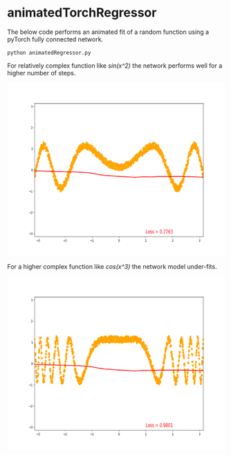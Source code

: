 # animatedTorchRegressor

The below code performs an animated fit of a random function using a pyTorch fully connected network. 
```
python animatedRegressor.py
```
For relatively complex function like *sin(x^2)* the network performs well for a higher number of steps. 


<img src="https://github.com/ddevetak/animatedTorchRegressor/blob/master/fun1.gif" width="600" height="400">


For a higher complex function like *cos(x^3)* the network model under-fits. 


<img src="https://github.com/ddevetak/animatedTorchRegressor/blob/master/fun2.gif" width="600" height="400">
